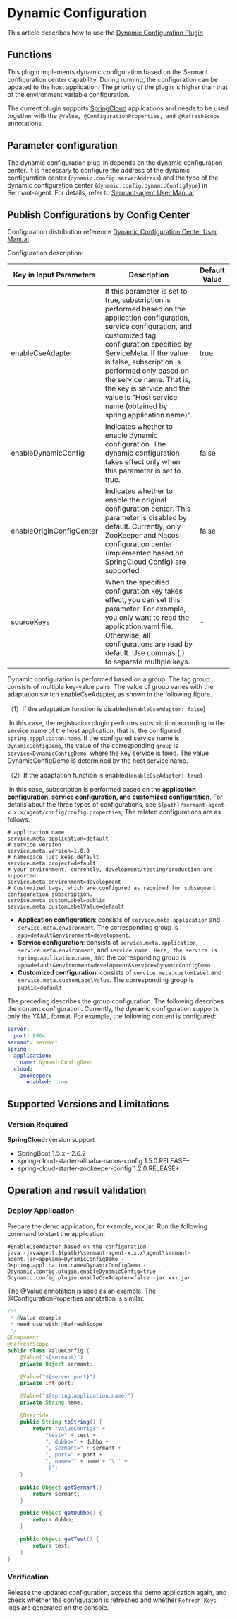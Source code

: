 # Dynamic Configuration

This article describes how to use the [Dynamic Configuration Plugin](https://github.com/huaweicloud/Sermant/tree/develop/sermant-plugins/sermant-dynamic-config)

## Functions

This plugin implements dynamic configuration based on the Sermant configuration center capability. During running, the configuration can be updated to the host application. The priority of the plugin is higher than that of the environment variable configuration.

The current plugin supports [SpringCloud](https://github.com/spring-cloud) applications and needs to be used together with the `@Value, @ConfigurationProperties, and @RefreshScope` annotations.


## Parameter configuration

The dynamic configuration plug-in depends on the dynamic configuration center. It is necessary to configure the address of the dynamic configuration center (`dynamic.config.serverAddress`) and the type of the dynamic configuration center (`dynamic.config.dynamicConfigType`) in Sermant-agent. For details, refer to [Sermant-agent User Manual](../user-guide/sermant-agent.md#sermant-agent-parameter-configuration)

## Publish Configurations by Config Center

Configuration distribution reference [Dynamic Configuration Center User Manual](../user-guide/configuration-center.md)

Configuration description:

| Key in Input Parameters    | Description                                         |  Default Value  |   Required  |
| ------------------------- | ------------------------------------------------------------ | --------- | --------- |
| enableCseAdapter          | If this parameter is set to true, subscription is performed based on the application configuration, service configuration, and customized tag configuration specified by ServiceMeta. If the value is false, subscription is performed only based on the service name. That is, the key is service and the value is "Host service name (obtained by spring.application.name)". | true | true|
| enableDynamicConfig       | Indicates whether to enable dynamic configuration. The dynamic configuration takes effect only when this parameter is set to true. | false | false|
| enableOriginConfigCenter | Indicates whether to enable the original configuration center. This parameter is disabled by default. Currently, only ZooKeeper and Nacos configuration center (implemented based on SpringCloud Config) are supported. | false | false|
| sourceKeys                | When the specified configuration key takes effect, you can set this parameter. For example, you only want to read the application.yaml file. Otherwise, all configurations are read by default. Use commas (,) to separate multiple keys. | - | false|

Dynamic configuration is performed based on a group. The tag group consists of multiple key-value pairs. The value of group varies with the adaptation switch enableCseAdapter, as shown in the following figure.

（1）If the adaptation function is disabled(`enableCseAdapter: false`)

​	In this case, the registration plugin performs subscription according to the service name of the host application, that is, the configured `spring.appplicaton.name`. If the configured service name is `DynamicConfigDemo`, the value of the corresponding `group` is `service=DynamicConfigDemo`, where the key service is fixed. The value DynamicConfigDemo is determined by the host service name.

（2）If the adaptation function is enabled(`enableCseAdapter: true`)

​	In this case, subscription is performed based on the **application configuration, service configuration, and customized configuration**. For details about the three types of configurations, see `${path}/sermant-agent-x.x.x/agent/config/config.properties`,  The related configurations are as follows:

```properties
# application name
service.meta.application=default
# service version
service.meta.version=1.0.0
# namespace just keep default
service.meta.project=default
# your environment, currently, development/testing/production are supported
service.meta.environment=development
# Customized tags, which are configured as required for subsequent configuration subscription.
service.meta.customLabel=public
service.meta.customLabelValue=default
```
-  **Application configuration**: consists of `service.meta.application` and `service.meta.environment`. The corresponding group is `app=default&environment=development`.
-  **Service configuration**: consists of `service.meta.application`, `service.meta.environment`, and `service name. Here, the service is spring.application.name`, and the corresponding group is `app=default&environment=development&service=DynamicConfigDemo`.
-  **Customized configuration**: consists of `service.meta.customLabel` and `service.meta.customLabelValue`. The corresponding group is `public=default`.

The preceding describes the group configuration. The following describes the content configuration. Currently, the dynamic configuration supports only the YAML format. For example, the following content is configured:

```yaml
server:
  port: 8004
sermant: sermant
spring:
  application:
    name: DynamicConfigDemo
  cloud:
    zookeeper:
      enabled: true

```

## Supported Versions and Limitations

### Version Required

**SpringCloud:**  version support
- SpringBoot 1.5.x - 2.6.2
- spring-cloud-starter-alibaba-nacos-config 1.5.0.RELEASE+
- spring-cloud-starter-zookeeper-config 1.2.0.RELEASE+


## Operation and result validation

### Deploy Application

Prepare the demo application, for example, xxx.jar. Run the following command to start the application:

```shell
#EnableCseAdapter based on the configuration
java -javaagent:${path}\sermant-agent-x.x.x\agent\sermant-agent.jar=appName=DynamicConfigDemo -Dspring.application.name=DynamicConfigDemo -Ddynamic.config.plugin.enableDynamicConfig=true -Ddynamic.config.plugin.enableCseAdapter=false -jar xxx.jar
```

The @Value annotation is used as an example. The @ConfigurationProperties annotation is similar.

```java
/**
 * @Value example
 * need use with @RefreshScope
 */
@Component
@RefreshScope
public class ValueConfig {
    @Value("${sermant}")
    private Object sermant;

    @Value("${server.port}")
    private int port;

    @Value("${spring.application.name}")
    private String name;

    @Override
    public String toString() {
        return "ValueConfig{" +
            "test=" + test +
            ", dubbo=" + dubbo +
            ", sermant=" + sermant +
            ", port=" + port +
            ", name='" + name + '\'' +
            '}';
    }

    public Object getSermant() {
        return sermant;
    }

    public Object getDubbo() {
        return dubbo;
    }

    public Object getTest() {
        return test;
    }
}

```



### Verification

Release the updated configuration, access the demo application again, and check whether the configuration is refreshed and whether `Refresh Keys` logs are generated on the console.